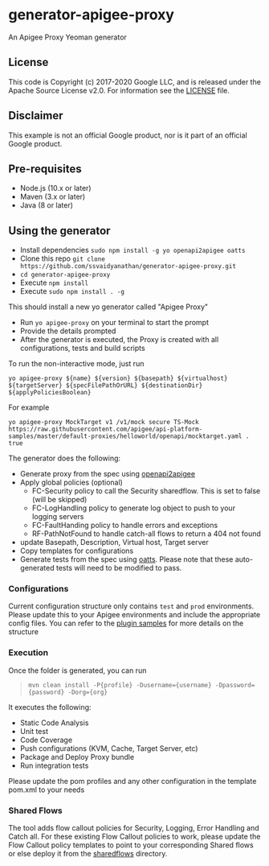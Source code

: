 # generator-apigee-proxy
An Apigee Proxy Yeoman generator

## License

This code is Copyright (c) 2017-2020 Google LLC, and is released under the
Apache Source License v2.0. For information see the [LICENSE](LICENSE) file.

## Disclaimer

This example is not an official Google product, nor is it part of an official Google product.

## Pre-requisites

- Node.js (10.x or later)
- Maven (3.x or later)
- Java (8 or later)

## Using the generator

- Install dependencies `sudo npm install -g yo openapi2apigee oatts`
- Clone this repo `git clone https://github.com/ssvaidyanathan/generator-apigee-proxy.git`
- `cd generator-apigee-proxy`
- Execute `npm install`
- Execute `sudo npm install . -g`

This should install a new yo generator called "Apigee Proxy"

- Run `yo apigee-proxy` on your terminal to start the prompt
- Provide the details prompted
- After the generator is executed, the Proxy is created with all configurations, tests and build scripts

To run the non-interactive mode, just run

``` 
yo apigee-proxy ${name} ${version} ${basepath} ${virtualhost} ${targetServer} ${specFilePathOrURL} ${destinationDir} ${applyPoliciesBoolean}
```

For example

``` 
yo apigee-proxy MockTarget v1 /v1/mock secure TS-Mock https://raw.githubusercontent.com/apigee/api-platform-samples/master/default-proxies/helloworld/openapi/mocktarget.yaml . true 
```


The generator does the following:
- Generate proxy from the spec using [openapi2apigee](https://www.npmjs.com/package/openapi2apigee)
- Apply global policies (optional)
	- FC-Security policy to call the Security sharedflow. This is set to false (will be skipped)
	- FC-LogHandling policy to generate log object to push to your logging servers
	- FC-FaultHanding policy to handle errors and exceptions
	- RF-PathNotFound to handle catch-all flows to return a 404 not found
- update Basepath, Description, Virtual host, Target server
- Copy templates for configurations
- Generate tests from the spec using [oatts](https://www.npmjs.com/package/oatts). Please note that these auto-generated tests will need to be modified to pass.

### Configurations

Current configuration structure only contains `test` and `prod` environments. Please update this to your Apigee environments and include the appropriate config files. You can refer to the [plugin samples](https://github.com/apigee/apigee-config-maven-plugin/tree/master/samples/EdgeConfig/resources) for more details on the structure

### Execution

Once the folder is generated, you can run 
>`mvn clean install -P{profile} -Dusername={username} -Dpassword={password} -Dorg={org}` 
	
It executes the following: 
- Static Code Analysis
- Unit test
- Code Coverage
- Push configurations (KVM, Cache, Target Server, etc)
- Package and Deploy Proxy bundle
- Run integration tests

Please update the pom profiles and any other configuration in the template pom.xml to your needs

### Shared Flows

The tool adds flow callout policies for Security, Logging, Error Handling and Catch all. For these existing Flow Callout policies to work, please update the Flow Callout policy templates to point to your corresponding Shared flows or else deploy it from the [sharedflows](./sharedflows) directory.


